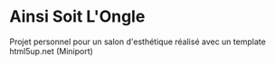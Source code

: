 # Ainsi Soit L'Ongle

Projet personnel pour un salon d'esthétique réalisé avec un template html5up.net (Miniport)
